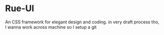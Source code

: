 # Rue-UI
An CSS framework for elegant design and coding.
in very draft process tho, I wanna work across machine so I setup a git
